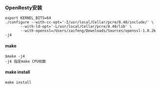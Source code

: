 ### OpenResty安装

```
export KERNEL_BITS=64
./configure --with-cc-opt='-I/usr/local/Cellar/pcre/8.40/include/' \
       --with-ld-opt='-L/usr/local/Cellar/pcre/8.40/lib' \
       --with-openssl=/Users/zaifeng/Downloads/Sources/openssl-1.0.2k -j4
```

#### make

```
$make -j4
-j4 指定make CPU核数
```

#### make install

```
make install
```